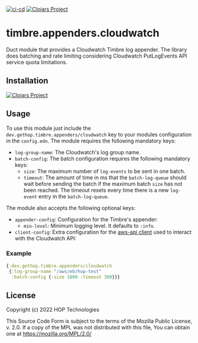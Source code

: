 [![ci-cd](https://github.com/gethop-dev/timbre.appenders.cloudwatch/actions/workflows/ci-cd.yml/badge.svg)](https://github.com/gethop-dev/timbre.appenders.cloudwatch/actions/workflows/ci-cd.yml)
[![Clojars Project](https://img.shields.io/clojars/v/dev.gethop/timbre.appenders.cloudwatch.svg)](https://clojars.org/dev.gethop/timbre.appenders.cloudwatch)

# timbre.appenders.cloudwatch

Duct module that provides a Cloudwatch Timbre log appender. The
library does batching and rate limiting considering Cloudwatch
PutLogEvents API service quota limitations.

## Installation

[![Clojars Project](https://clojars.org/dev.gethop/timbre.appenders.cloudwatch/latest-version.svg)](https://clojars.org/dev.gethop/timbre.appenders.cloudwatch)


## Usage
To use this module just include the `dev.gethop.timbre.appenders/cloudwatch` key to your modules configuration in the `config.edn`.
The module requires the following mandatory keys:

* `log-group-name`: The Cloudwatch's log group name.
* `batch-config`: The batch configuration requires the following mandatory keys:
  * `size`: The maximum number of `log-events` to be sent in one batch.
  * `timeout`: The amount of time in ms that the `batch-log-queue` should wait before sending the batch if the maximum batch `size` has not been reached. The timeout resets every time there is a new `log-event` entry in the `batch-log-queue`.

The module also accepts the following optional keys:

* `appender-config`: Configuration for the Timbre's appender:
  * `min-level`: Minimum logging level. It defaults to `:info`.
* `client-config`: Extra configuration for the
  [aws-api client](https://cognitect-labs.github.io/aws-api/cognitect.aws.client.api-api.html#cognitect.aws.client.api/client)
  used to interact with the Cloudwatch API:

### Example

``` clojure
{:dev.gethop.timbre.appenders/cloudwatch
 {:log-group-name "/aws/eb/hop-test"
  :batch-config {:size 1000 :timeout 300}}}
```

## License

Copyright (c) 2022 HOP Technologies

This Source Code Form is subject to the terms of the Mozilla Public License,
v. 2.0. If a copy of the MPL was not distributed with this file, You can obtain
one at https://mozilla.org/MPL/2.0/
